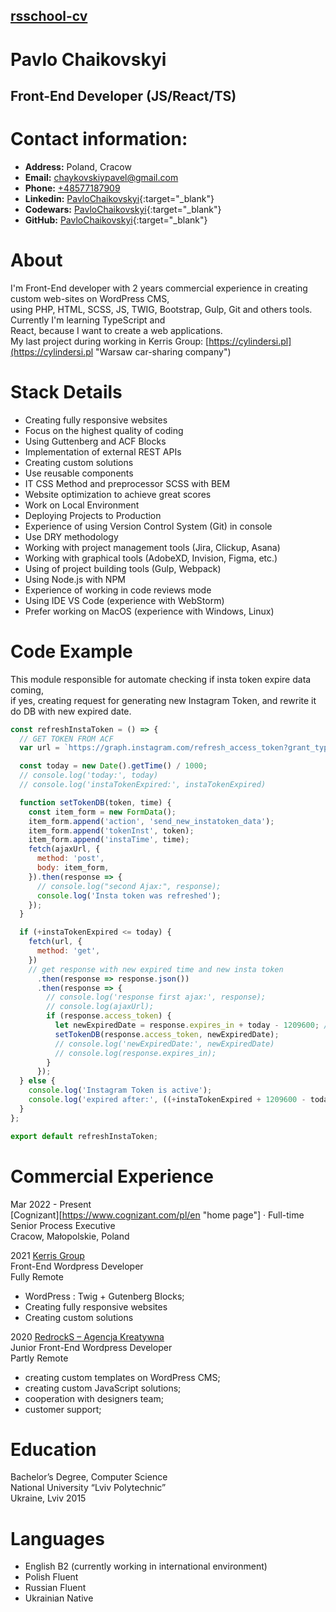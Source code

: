 ## [rsschool-cv](/rsschool-cv/cv)

# Pavlo Chaikovskyi

## Front-End Developer (JS/React/TS)

# Contact information: 

* **Address:** Poland, Cracow 
* **Email:** [chaykovskiypavel@gmail.com](mailto:chaykovskiypavel@gmail.com "mail me")
* **Phone:** [+48577187909](tel:+48577187909 "call me")
* **Linkedin:** [PavloChaikovskyi](https://www.linkedin.com/in/pavlochaikovskyi/ "My linkedin"){:target="_blank"}
* **Codewars:**  [PavloChaikovskyi](https://www.codewars.com/users/PavloChaikovskyi "My Profile on CodeWars"){:target="_blank"}
* **GitHub:** [PavloChaikovskyi](https://github.com/PavloChaikovskyi "My GitHub"){:target="_blank"}

# About

I'm Front-End developer with 2 years commercial experience in creating custom web-sites on WordPress CMS,  
using PHP, HTML, SCSS, JS, TWIG, Bootstrap, Gulp, Git and others tools. Currently I'm learning TypeScript and   
React, because I want to create a web applications.  
My last project during working in Kerris Group: [https://cylindersi.pl](https://cylindersi.pl "Warsaw car-sharing company")

# Stack Details

* Creating fully responsive websites
* Focus on the highest quality of coding
* Using Guttenberg and ACF Blocks
* Implementation of external REST APIs
* Creating custom solutions
* Use reusable components
* IT CSS Method and preprocessor SCSS with BEM
* Website optimization to achieve great scores
* Work on Local Environment
* Deploying Projects to Production
* Experience of using Version Control System (Git) in console
* Use DRY methodology
* Working with project management tools (Jira, Clickup, Asana)
* Working with graphical tools (AdobeXD, Invision, Figma, etc.)
* Using of project building tools (Gulp, Webpack)
* Using Node.js with NPM
* Experience of working in code reviews mode
* Using IDE VS Code (experience with WebStorm)
* Prefer working on MacOS (experience with Windows, Linux)

# Code Example

This module responsible for automate  checking if insta token expire data coming,  
if yes, creating request for generating new Instagram Token, and rewrite it do DB with new expired date. 

```js
const refreshInstaToken = () => {
  // GET TOKEN FROM ACF
  var url = `https://graph.instagram.com/refresh_access_token?grant_type=ig_refresh_token&&access_token=${instaToken}`;

  const today = new Date().getTime() / 1000;
  // console.log('today:', today)
  // console.log('instaTokenExpired:', instaTokenExpired)

  function setTokenDB(token, time) {  
    const item_form = new FormData();
    item_form.append('action', 'send_new_instatoken_data');
    item_form.append('tokenInst', token);
    item_form.append('instaTime', time);
    fetch(ajaxUrl, {
      method: 'post',
      body: item_form,
    }).then(response => {
      // console.log("second Ajax:", response);
      console.log('Insta token was refreshed');
    });
  }

  if (+instaTokenExpired <= today) {
    fetch(url, {
      method: 'get',
    })
    // get response with new expired time and new insta token
      .then(response => response.json())
      .then(response => {
        // console.log('response first ajax:', response);
        // console.log(ajaxUrl);
        if (response.access_token) {
          let newExpiredDate = response.expires_in + today - 1209600; // expires date = response (seconds to expired ) + today(in seconds) - 1209600(2 weeks); 
          setTokenDB(response.access_token, newExpiredDate);
          // console.log('newExpiredDate:', newExpiredDate)
          // console.log(response.expires_in);
        }
      });
  } else {
    console.log('Instagram Token is active');
    console.log('expired after:', ((+instaTokenExpired + 1209600 - today) / 24 / 60 / 60).toFixed(), 'days');
  }
};

export default refreshInstaToken;
```

# Commercial Experience

Mar 2022 - Present  
[Cognizant][https://www.cognizant.com/pl/en "home page"] · Full-time  
Senior Process Executive  
Cracow, Małopolskie, Poland  

2021 [Kerris Group](https://kerris.pl/ "home page")  
Front-End Wordpress Developer  
Fully Remote  
* WordPress : Twig + Gutenberg Blocks;
* Creating fully responsive websites
* Creating custom solutions

2020 [RedrockS – Agencja Kreatywna](https://redrocks.pl/ "home page")  
Junior Front-End Wordpress Developer  
Partly Remote  
* creating custom templates on WordPress CMS;
* creating custom JavaScript solutions;
* cooperation with designers team;
* customer support;

# Education

Bachelor’s Degree, Computer Science  
National University “Lviv Polytechnic”  
Ukraine, Lviv 2015  

# Languages

* English B2 (currently working in international environment)
* Polish Fluent
* Russian Fluent
* Ukrainian Native